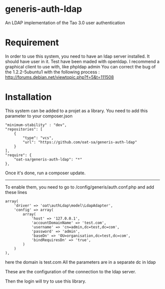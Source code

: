 generis-auth-ldap
=================

An LDAP implementation of the Tao 3.0 user authentication

Requirement
=====================
In order to use this system, you need to have an ldap server installed. It should have user in it. 
Test have been maded with openldap. 
I recommend a graphical client to use with, like phpldap admin 
You can correct the bug of the 1.2.2-5ubuntu1 with the following process : 
http://forums.debian.net/viewtopic.php?f=5&t=111508 




Installation 
============================

This system can be added to a projet as a library. You need to add this parameter to your composer.json 

    "minimum-stability" : "dev",
    "repositories": [
        {
            "type": "vcs",
            "url": "https://github.com/oat-sa/generis-auth-ldap"
        }
    ],
    "require": {
        "oat-sa/generis-auth-ldap": "*"
    },

Once it's done, run a composer update. 

------------------------------

To enable them, you need to go to /config/generis/auth.conf.php and add these lines 

    array(
        'driver' => 'oat\authLdap\model\LdapAdapter',
        'config' => array(
            array(
                'host' => '127.0.0.1',
                'accountDomainName' => 'test.com',
                'username' => 'cn=admin,dc=test,dc=com',
                'password' => 'admin',
                'baseDn' => 'OU=organisation,dc=test,dc=com',
                'bindRequiresDn' => 'true',
            )
        )
    ),

here the domain is test.com All the parameters are in a separate dc in ldap

These are the configuration of the connection to the ldap server. 

Then the login will try to use this library. 
